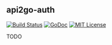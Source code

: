 ## api2go-auth

[![Build Status](https://travis-ci.org/nathan-osman/api2go-auth.svg?branch=master)](https://travis-ci.org/nathan-osman/api2go-auth)
[![GoDoc](https://godoc.org/github.com/nathan-osman/api2go-auth?status.svg)](https://godoc.org/github.com/nathan-osman/api2go-auth)
[![MIT License](http://img.shields.io/badge/license-MIT-9370d8.svg?style=flat)](http://opensource.org/licenses/MIT)

TODO